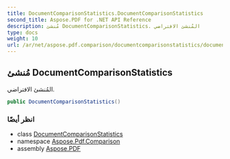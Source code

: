 ```yaml
---
title: DocumentComparisonStatistics.DocumentComparisonStatistics
second_title: Aspose.PDF for .NET API Reference
description: مُنشئ DocumentComparisonStatistics. المُنشئ الافتراضي
type: docs
weight: 10
url: /ar/net/aspose.pdf.comparison/documentcomparisonstatistics/documentcomparisonstatistics/
---
```

## مُنشئ DocumentComparisonStatistics

المُنشئ الافتراضي.

```csharp
public DocumentComparisonStatistics()
```

### انظر أيضًا

* class [DocumentComparisonStatistics](../)
* namespace [Aspose.Pdf.Comparison](../../../aspose.pdf.comparison/)
* assembly [Aspose.PDF](../../../)